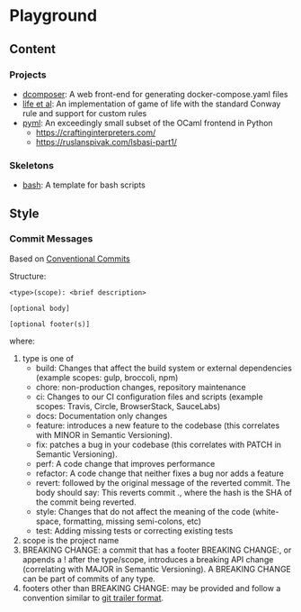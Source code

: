 # Playground

## Content

### Projects

- [dcomposer](projects/dcomposer): A web front-end for generating docker-compose.yaml files
- [life et al](projects/life_et_al): An implementation of game of life with the standard Conway rule and support for custom rules
- [pyml](projects/pyml): An exceedingly small subset of the OCaml frontend in Python
  - https://craftinginterpreters.com/
  - https://ruslanspivak.com/lsbasi-part1/

### Skeletons

- [bash](skeletons/script.bash): A template for bash scripts

## Style

### Commit Messages

Based on [Conventional Commits](https://www.conventionalcommits.org/en/v1.0.0)

Structure:
~~~
<type>(scope): <brief description>

[optional body]

[optional footer(s)]
~~~

where:
1. type is one of
   - build: Changes that affect the build system or external dependencies (example scopes: gulp, broccoli, npm)
   - chore: non-production changes, repository maintenance
   - ci: Changes to our CI configuration files and scripts (example scopes: Travis, Circle, BrowserStack, SauceLabs)
   - docs: Documentation only changes
   - feature: introduces a new feature to the codebase (this correlates with MINOR in Semantic Versioning).
   - fix: patches a bug in your codebase (this correlates with PATCH in Semantic Versioning).
   - perf: A code change that improves performance
   - refactor: A code change that neither fixes a bug nor adds a feature
   - revert: followed by the original message of the reverted commit. The body should say: This reverts commit <hash>., where the hash is the SHA of the commit being reverted.
   - style: Changes that do not affect the meaning of the code (white-space, formatting, missing semi-colons, etc)
   - test: Adding missing tests or correcting existing tests
1. scope is the project name
1. BREAKING CHANGE: a commit that has a footer BREAKING CHANGE:, or appends a ! after the type/scope, introduces a breaking API change (correlating with MAJOR in Semantic Versioning). A BREAKING CHANGE can be part of commits of any type.
1. footers other than BREAKING CHANGE: <description> may be provided and follow a convention similar to [git trailer format](https://git-scm.com/docs/git-interpret-trailers).
